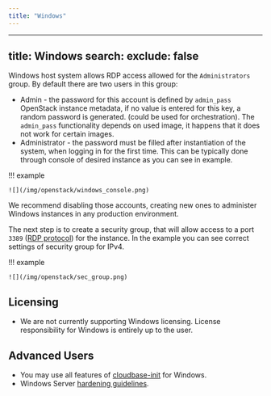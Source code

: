 ```yaml
---
title: "Windows"
---
```

---

title: Windows
search:
  exclude: false
---
Windows host system allows RDP access allowed for the `Administrators` group. By default there are two users in this group:

- Admin - the password for this account is defined by `admin_pass` OpenStack instance metadata, if no value is entered for this key, a random password is generated. (could be used for orchestration). The `admin_pass` functionality depends on used image, it happens that it does not work for certain images.
- Administrator - the password must be filled after instantiation of the system, when logging in for the first time. This can be typically done through console of desired instance as you can see in example.

!!! example

    ![](/img/openstack/windows_console.png)

We recommend disabling those accounts, creating new ones to administer Windows instances in any production environment.

The next step is to create a security group, that will allow access to a port `3389` ([RDP protocol](https://en.wikipedia.org/wiki/Remote_Desktop_Protocol)) for the instance. In the example you can see correct settings of security group for IPv4.

!!! example

    ![](/img/openstack/sec_group.png)

## Licensing

- We are not currently supporting Windows licensing. License responsibility for Windows is entirely up to the user.

## Advanced Users

- You may use all features of [cloudbase-init](https://cloudbase.it/cloudbase-init/) for Windows.
- Windows Server [hardening guidelines](https://security.uconn.edu/server-hardening-standard-windows/).
